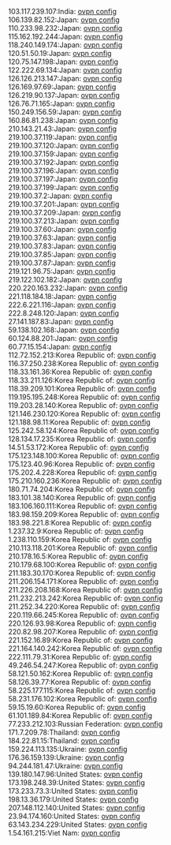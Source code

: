 103.117.239.107:India: [ovpn config](vpn/103_117_239_107.ovpn)  
106.139.82.152:Japan: [ovpn config](vpn/106_139_82_152.ovpn)  
110.233.98.232:Japan: [ovpn config](vpn/110_233_98_232.ovpn)  
115.162.192.244:Japan: [ovpn config](vpn/115_162_192_244.ovpn)  
118.240.149.174:Japan: [ovpn config](vpn/118_240_149_174.ovpn)  
120.51.50.19:Japan: [ovpn config](vpn/120_51_50_19.ovpn)  
120.75.147.198:Japan: [ovpn config](vpn/120_75_147_198.ovpn)  
122.222.69.134:Japan: [ovpn config](vpn/122_222_69_134.ovpn)  
126.126.213.147:Japan: [ovpn config](vpn/126_126_213_147.ovpn)  
126.169.97.69:Japan: [ovpn config](vpn/126_169_97_69.ovpn)  
126.219.90.137:Japan: [ovpn config](vpn/126_219_90_137.ovpn)  
126.76.71.165:Japan: [ovpn config](vpn/126_76_71_165.ovpn)  
150.249.156.59:Japan: [ovpn config](vpn/150_249_156_59.ovpn)  
160.86.81.238:Japan: [ovpn config](vpn/160_86_81_238.ovpn)  
210.143.21.43:Japan: [ovpn config](vpn/210_143_21_43.ovpn)  
219.100.37.119:Japan: [ovpn config](vpn/219_100_37_119.ovpn)  
219.100.37.120:Japan: [ovpn config](vpn/219_100_37_120.ovpn)  
219.100.37.159:Japan: [ovpn config](vpn/219_100_37_159.ovpn)  
219.100.37.192:Japan: [ovpn config](vpn/219_100_37_192.ovpn)  
219.100.37.196:Japan: [ovpn config](vpn/219_100_37_196.ovpn)  
219.100.37.197:Japan: [ovpn config](vpn/219_100_37_197.ovpn)  
219.100.37.199:Japan: [ovpn config](vpn/219_100_37_199.ovpn)  
219.100.37.2:Japan: [ovpn config](vpn/219_100_37_2.ovpn)  
219.100.37.201:Japan: [ovpn config](vpn/219_100_37_201.ovpn)  
219.100.37.209:Japan: [ovpn config](vpn/219_100_37_209.ovpn)  
219.100.37.213:Japan: [ovpn config](vpn/219_100_37_213.ovpn)  
219.100.37.60:Japan: [ovpn config](vpn/219_100_37_60.ovpn)  
219.100.37.63:Japan: [ovpn config](vpn/219_100_37_63.ovpn)  
219.100.37.83:Japan: [ovpn config](vpn/219_100_37_83.ovpn)  
219.100.37.85:Japan: [ovpn config](vpn/219_100_37_85.ovpn)  
219.100.37.87:Japan: [ovpn config](vpn/219_100_37_87.ovpn)  
219.121.96.75:Japan: [ovpn config](vpn/219_121_96_75.ovpn)  
219.122.102.182:Japan: [ovpn config](vpn/219_122_102_182.ovpn)  
220.220.163.232:Japan: [ovpn config](vpn/220_220_163_232.ovpn)  
221.118.184.18:Japan: [ovpn config](vpn/221_118_184_18.ovpn)  
222.6.221.116:Japan: [ovpn config](vpn/222_6_221_116.ovpn)  
222.8.248.120:Japan: [ovpn config](vpn/222_8_248_120.ovpn)  
27.141.187.83:Japan: [ovpn config](vpn/27_141_187_83.ovpn)  
59.138.102.168:Japan: [ovpn config](vpn/59_138_102_168.ovpn)  
60.124.88.201:Japan: [ovpn config](vpn/60_124_88_201.ovpn)  
60.77.15.154:Japan: [ovpn config](vpn/60_77_15_154.ovpn)  
112.72.152.213:Korea Republic of: [ovpn config](vpn/112_72_152_213.ovpn)  
116.37.250.238:Korea Republic of: [ovpn config](vpn/116_37_250_238.ovpn)  
118.33.161.36:Korea Republic of: [ovpn config](vpn/118_33_161_36.ovpn)  
118.33.211.126:Korea Republic of: [ovpn config](vpn/118_33_211_126.ovpn)  
118.39.209.101:Korea Republic of: [ovpn config](vpn/118_39_209_101.ovpn)  
119.195.195.248:Korea Republic of: [ovpn config](vpn/119_195_195_248.ovpn)  
119.203.28.140:Korea Republic of: [ovpn config](vpn/119_203_28_140.ovpn)  
121.146.230.120:Korea Republic of: [ovpn config](vpn/121_146_230_120.ovpn)  
121.188.98.11:Korea Republic of: [ovpn config](vpn/121_188_98_11.ovpn)  
125.242.58.124:Korea Republic of: [ovpn config](vpn/125_242_58_124.ovpn)  
128.134.17.235:Korea Republic of: [ovpn config](vpn/128_134_17_235.ovpn)  
14.51.53.172:Korea Republic of: [ovpn config](vpn/14_51_53_172.ovpn)  
175.123.148.100:Korea Republic of: [ovpn config](vpn/175_123_148_100.ovpn)  
175.123.40.96:Korea Republic of: [ovpn config](vpn/175_123_40_96.ovpn)  
175.202.4.228:Korea Republic of: [ovpn config](vpn/175_202_4_228.ovpn)  
175.210.160.236:Korea Republic of: [ovpn config](vpn/175_210_160_236.ovpn)  
180.71.74.204:Korea Republic of: [ovpn config](vpn/180_71_74_204.ovpn)  
183.101.38.140:Korea Republic of: [ovpn config](vpn/183_101_38_140.ovpn)  
183.106.160.111:Korea Republic of: [ovpn config](vpn/183_106_160_111.ovpn)  
183.98.159.209:Korea Republic of: [ovpn config](vpn/183_98_159_209.ovpn)  
183.98.221.8:Korea Republic of: [ovpn config](vpn/183_98_221_8.ovpn)  
1.237.32.9:Korea Republic of: [ovpn config](vpn/1_237_32_9.ovpn)  
1.238.110.159:Korea Republic of: [ovpn config](vpn/1_238_110_159.ovpn)  
210.113.118.201:Korea Republic of: [ovpn config](vpn/210_113_118_201.ovpn)  
210.178.16.5:Korea Republic of: [ovpn config](vpn/210_178_16_5.ovpn)  
210.179.68.100:Korea Republic of: [ovpn config](vpn/210_179_68_100.ovpn)  
211.183.30.170:Korea Republic of: [ovpn config](vpn/211_183_30_170.ovpn)  
211.206.154.171:Korea Republic of: [ovpn config](vpn/211_206_154_171.ovpn)  
211.226.208.168:Korea Republic of: [ovpn config](vpn/211_226_208_168.ovpn)  
211.232.213.242:Korea Republic of: [ovpn config](vpn/211_232_213_242.ovpn)  
211.252.34.220:Korea Republic of: [ovpn config](vpn/211_252_34_220.ovpn)  
220.119.66.245:Korea Republic of: [ovpn config](vpn/220_119_66_245.ovpn)  
220.126.93.98:Korea Republic of: [ovpn config](vpn/220_126_93_98.ovpn)  
220.82.98.207:Korea Republic of: [ovpn config](vpn/220_82_98_207.ovpn)  
221.152.16.89:Korea Republic of: [ovpn config](vpn/221_152_16_89.ovpn)  
221.164.140.242:Korea Republic of: [ovpn config](vpn/221_164_140_242.ovpn)  
222.111.79.31:Korea Republic of: [ovpn config](vpn/222_111_79_31.ovpn)  
49.246.54.247:Korea Republic of: [ovpn config](vpn/49_246_54_247.ovpn)  
58.121.50.162:Korea Republic of: [ovpn config](vpn/58_121_50_162.ovpn)  
58.126.39.77:Korea Republic of: [ovpn config](vpn/58_126_39_77.ovpn)  
58.225.177.115:Korea Republic of: [ovpn config](vpn/58_225_177_115.ovpn)  
58.231.176.102:Korea Republic of: [ovpn config](vpn/58_231_176_102.ovpn)  
59.15.19.60:Korea Republic of: [ovpn config](vpn/59_15_19_60.ovpn)  
61.101.189.84:Korea Republic of: [ovpn config](vpn/61_101_189_84.ovpn)  
77.233.212.103:Russian Federation: [ovpn config](vpn/77_233_212_103.ovpn)  
171.7.209.78:Thailand: [ovpn config](vpn/171_7_209_78.ovpn)  
184.22.81.15:Thailand: [ovpn config](vpn/184_22_81_15.ovpn)  
159.224.113.135:Ukraine: [ovpn config](vpn/159_224_113_135.ovpn)  
176.36.159.139:Ukraine: [ovpn config](vpn/176_36_159_139.ovpn)  
94.244.181.47:Ukraine: [ovpn config](vpn/94_244_181_47.ovpn)  
139.180.147.96:United States: [ovpn config](vpn/139_180_147_96.ovpn)  
173.198.248.39:United States: [ovpn config](vpn/173_198_248_39.ovpn)  
173.233.73.3:United States: [ovpn config](vpn/173_233_73_3.ovpn)  
198.13.36.179:United States: [ovpn config](vpn/198_13_36_179.ovpn)  
207.148.112.140:United States: [ovpn config](vpn/207_148_112_140.ovpn)  
23.94.174.160:United States: [ovpn config](vpn/23_94_174_160.ovpn)  
63.143.234.229:United States: [ovpn config](vpn/63_143_234_229.ovpn)  
1.54.161.215:Viet Nam: [ovpn config](vpn/1_54_161_215.ovpn)  
